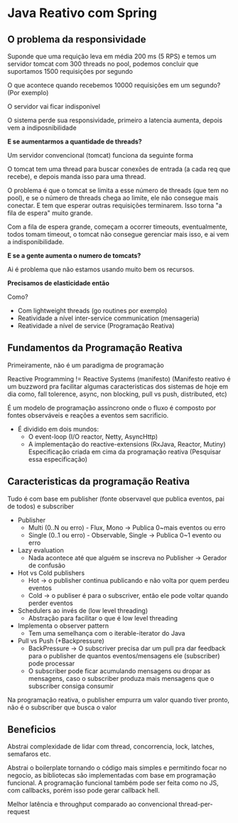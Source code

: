 # Java Reativo com Spring

## O problema da responsividade

Suponde que uma requição leva em média 200 ms (5 RPS) e temos um servidor tomcat com 300 threads no pool, podemos concluir que suportamos 1500 requisições por segundo

O que acontece quando recebemos 10000 requisições em um segundo? (Por exemplo)

O servidor vai ficar indisponivel

O sistema perde sua responsividade, primeiro a latencia aumenta, depois vem a indiposnibilidade

**E se aumentarmos a quantidade de threads?**

Um servidor convencional (tomcat) funciona da seguinte forma

O tomcat tem uma thread para buscar conexões de entrada (a cada req que recebe), e depois manda isso para uma thread.

O problema é que o tomcat se limita a esse número de threads (que tem no pool), e se o número de threads chega ao limite, ele não consegue mais conectar. E tem que esperar outras requisições terminarem. Isso torna "a fila de espera" muito grande.

Com a fila de espera grande, começam a ocorrer timeouts, eventualmente, todos tomam timeout, o tomcat não consegue gerenciar mais isso, e ai vem a indisponibilidade.

**E se a gente aumenta o numero de tomcats?**

Ai é problema que não estamos usando muito bem os recursos.

**Precisamos de elasticidade então**

Como?

- Com lightweight threads (go routines por exemplo)
- Reatividade a nível inter-service communication (mensageria)
- Reatividade a nível de service (Programação Reativa)

## Fundamentos da Programação Reativa

Primeiramente, não é um paradigma de programação

Reactive Programming != Reactive Systems (manifesto) (Manifesto reativo é um buzzword pra facilitar algumas caracteristicas dos sistemas de hoje em dia como, fall tolerence, async, non blocking,  pull vs push, distributed, etc)

É um modelo de programação assíncrono onde o fluxo é composto por fontes observáveis e reações a eventos sem sacrificio.

- É dividido em dois mundos:
  - O event-loop (I/O reactor, Netty, AsyncHttp)
  - A implementação do reactive-extensions (RxJava, Reactor, Mutiny) Especificação criada em cima da programação reativa (Pesquisar essa especificação)

## Caracteristicas da programação Reativa

Tudo é com base em publisher (fonte observavel que publica eventos, pai de todos) e subscriber

- Publisher
  - Multi (0..N ou erro) - Flux, Mono -> Publica 0~mais eventos ou erro
  - Single (0..1 ou erro) - Observable, Single -> Publica 0~1 evento ou erro
- Lazy evaluation
  - Nada acontece até que alguém se inscreva no Publisher -> Gerador de confusão
- Hot vs Cold publishers
  - Hot -> o publisher continua publicando e não volta por quem perdeu eventos
  - Cold -> o publiser é para o subscriver, então ele pode voltar quando perder eventos
- Schedulers ao invés de (low level threading)
  - Abstração para facilitar o que é low level threading
- Implementa o observer pattern
  - Tem uma semelhança com o iterable-iterator do Java
- Pull vs Push (+Backpressure)
  - BackPressure -> O subscriver precisa dar um pull pra dar feedback para o publisher de quantos eventos/mensagens ele (subscriber) pode processar
  - O subscriber pode ficar acumulando mensagens ou dropar as mensagens, caso o subscriber produza mais mensagens que o subscriber consiga consumir

Na programação reativa, o publisher empurra um valor quando tiver pronto, não é o subscriber que busca o valor

## Beneficios

Abstrai complexidade de lidar com thread, concorrencia, lock, latches, semafaros etc.

Abstrai o boilerplate tornando o código mais simples e permitindo focar no negocio, as bibliotecas são implementadas com base em programação funcional. A programação funcional também pode ser feita como no JS, com callbacks, porém isso pode gerar callback hell.

Melhor latência e throughput comparado ao convencional thread-per-request
